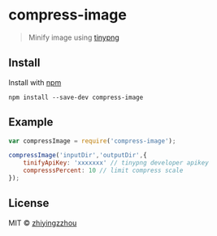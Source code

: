 # compress-image

> Minify image  using [tinypng](https://tinypng.com/)



## Install

Install with [npm](https://npmjs.org/package/compress-image)

```
npm install --save-dev compress-image
```


## Example

```js
var compressImage = require('compress-image');

compressImage('inputDir','outputDir',{
	tinifyApiKey: 'xxxxxxx' // tinypng developer apikey
	compresssPercent: 10 // limit compress scale
});
```


## License

MIT © [zhiyingzzhou](https://github.com/zhiyingzzhou)
